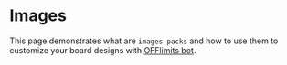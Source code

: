 # Images

This page demonstrates what are `images packs` and how to use them to customize your board designs with [OFFlimits bot](https://discord.com/oauth2/authorize?client_id=728332591790293044&scope=bot+applications.commands&permissions=268445752&client_id=728332591790293044).
